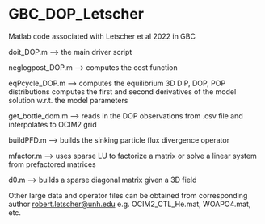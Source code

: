 # GBC_DOP_Letscher
Matlab code associated with Letscher et al 2022 in GBC

doit_DOP.m        -->  the main driver script

neglogpost_DOP.m  -->  computes the cost function

eqPcycle_DOP.m    -->  computes the equilibrium 3D DIP, DOP, POP distributions 
                       computes the first and second derivatives of the model solution w.r.t. the model parameters
                       
get_bottle_dom.m  -->  reads in the DOP observations from .csv file and interpolates to OCIM2 grid

buildPFD.m        -->  builds the sinking particle flux divergence operator

mfactor.m         -->  uses sparse LU to factorize a matrix or solve a linear system from prefactored matrices 

d0.m              -->  builds a sparse diagonal matrix given a 3D field


Other large data and operator files can be obtained from corresponding author robert.letscher@unh.edu
    e.g. OCIM2_CTL_He.mat, WOAPO4.mat, etc.
